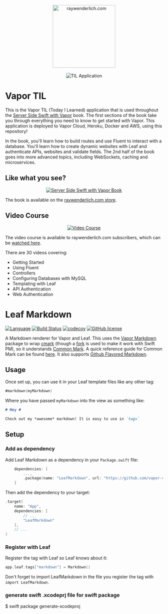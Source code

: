 <p align="center">
    <a href="http://www.raywenderlich.com/">
        <img src="https://user-images.githubusercontent.com/9938337/51800584-21591300-2229-11e9-85f6-33d1203ee095.png" width="200" alt="raywenderlich.com">
    </a>
    <br>
    <br>
    <img src="https://user-images.githubusercontent.com/9938337/38052269-98e07e8c-32c8-11e8-9f63-7cec8cee742e.png" alt="TIL Application">
</p>

# Vapor TIL

This is the Vapor TIL (Today I Learned) application that is used throughout the [Server Side Swift with Vapor](https://store.raywenderlich.com/products/server-side-swift-with-vapor) book. The first sections of the book take you through everything you need to know to get started with Vapor. This application is deployed to Vapor Cloud, Heroku, Docker and AWS, using this repository!

In the book, you'll learn how to build routes and use Fluent to interact with a database. You'll learn how to create dynamic websites with Leaf and authenticate APIs, websites and validate fields. The 2nd half of the book goes into more advanced topics, including WebSockets, caching and microservices.

## Like what you see?

<p align="center">
  <a href="https://store.raywenderlich.com/products/server-side-swift-with-vapor">
    <img src="https://koenig-media.raywenderlich.com/uploads/2018/02/cover-vapor.png" alt="Server Side Swift with Vapor Book">
  </a>
</p>

The book is available on the [raywenderlich.com store](https://store.raywenderlich.com/products/server-side-swift-with-vapor).

## Video Course

<p align="center">
  <a href="https://videos.raywenderlich.com/courses/115-server-side-swift-with-vapor/lessons/1">
    <img src="https://koenig-media.raywenderlich.com/uploads/2018/02/Vapor_Screenshot_1-650x366.jpg" alt="Video Course">
  </a>
</p>

The video course is available to raywenderlich.com subscribers, which can be [watched here](https://videos.raywenderlich.com/courses/115-server-side-swift-with-vapor/lessons/1).

There are 30 videos covering:

* Getting Started
* Using Fluent
* Controllers
* Configuring Databases with MySQL
* Templating with Leaf
* API Authentication
* Web Authentication



# Leaf Markdown

[![Language](https://img.shields.io/badge/Swift-5.2-brightgreen.svg)](http://swift.org)
[![Build Status](https://github.com/vapor-community/leaf-markdown/workflows/CI/badge.svg?branch=main)](https://github.com/vapor-community/leaf-markdown/actions)
[![codecov](https://codecov.io/gh/vapor-community/leaf-markdown/branch/main/graph/badge.svg)](https://codecov.io/gh/vapor-community/leaf-markdown)
[![GitHub license](https://img.shields.io/badge/license-MIT-blue.svg)](https://raw.githubusercontent.com/vapor-community/leaf-markdown/main/LICENSE)

A Markdown renderer for Vapor and Leaf. This uses the [Vapor Markdown](https://github.com/vapor/markdown) package to wrap [cmark](https://github.com/github/cmark-gfm) (though a [fork](https://github.com/brokenhandsio/cmark-gfm) is used to make it work with Swift PM), so it understands [Common Mark](http://commonmark.org). A quick reference guide for Common Mark can be found [here](http://commonmark.org/help/). It also supports [Github Flavored Markdown](https://guides.github.com/features/mastering-markdown/).

## Usage

Once set up, you can use it in your Leaf template files like any other tag:

```swift
#markdown(myMarkdown)
```

Where you have passed `myMarkdown` into the view as something like:

```markdown
# Hey #

Check out my *awesome* markdown! It is easy to use in `tags`
```

## Setup

### Add as dependency

Add Leaf Markdown as a dependency in your `Package.swift` file:

```swift
    dependencies: [
        ...,
        .package(name: "LeafMarkdown", url: "https://github.com/vapor-community/leaf-markdown.git", .upToNextMajor(from: "3.0.0")),
    ]
```

Then add the dependency to your target:

```swift
.target(
    name: "App",
    dependencies: [
        // ...
        "LeafMarkdown"
    ],
    // ...
)
```

### Register with Leaf

Register the tag with Leaf so Leaf knows about it:

```swift
app.leaf.tags["markdown"] = Markdown()
```

Don't forget to import LeafMarkdown in the file you register the tag with `import LeafMarkdown`.



### generate swift .xcodeprj file for swift package
$ swift package generate-xcodeproj

